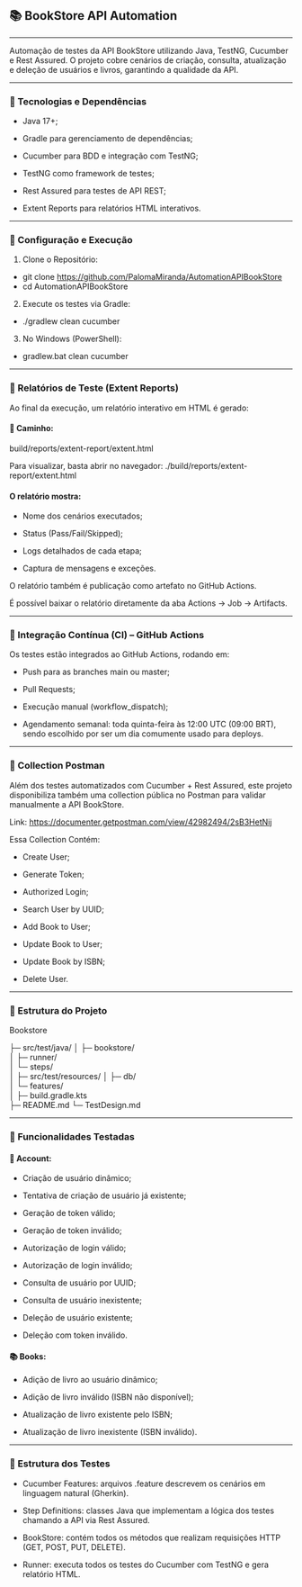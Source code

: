 ##  📚 BookStore API Automation

---

Automação de testes da API BookStore utilizando Java, TestNG, Cucumber e Rest Assured.
O projeto cobre cenários de criação, consulta, atualização e deleção de usuários e livros, garantindo a qualidade da API.

---

### 🔷 Tecnologias e Dependências

- Java 17+;

- Gradle para gerenciamento de dependências;

- Cucumber para BDD e integração com TestNG;

- TestNG como framework de testes;

- Rest Assured para testes de API REST;

- Extent Reports para relatórios HTML interativos.

---

### 🔷 Configuração e Execução

1. Clone o Repositório: 
- git clone https://github.com/PalomaMiranda/AutomationAPIBookStore
- cd AutomationAPIBookStore

2. Execute os testes via Gradle:
- ./gradlew clean cucumber

3. No Windows (PowerShell):
- gradlew.bat clean cucumber

---

### 🔷 Relatórios de Teste (Extent Reports)

Ao final da execução, um relatório interativo em HTML é gerado:

#### 📂 Caminho:

build/reports/extent-report/extent.html

Para visualizar, basta abrir no navegador:
./build/reports/extent-report/extent.html

#### O relatório mostra:

- Nome dos cenários executados;

- Status (Pass/Fail/Skipped);

- Logs detalhados de cada etapa;

- Captura de mensagens e exceções.

O relatório também é publicação como artefato no GitHub Actions.

É possível baixar o relatório diretamente da aba Actions → Job → Artifacts.

---

### 🔷 Integração Contínua (CI) – GitHub Actions

Os testes estão integrados ao GitHub Actions, rodando em:

- Push para as branches main ou master;

- Pull Requests;

- Execução manual (workflow_dispatch);

- Agendamento semanal: toda quinta-feira às 12:00 UTC (09:00 BRT), sendo escolhido por ser um dia comumente usado para deploys.

---

### 🔷 Collection Postman

Além dos testes automatizados com Cucumber + Rest Assured, este projeto disponibiliza também uma collection pública no Postman para validar manualmente a API BookStore.

Link: https://documenter.getpostman.com/view/42982494/2sB3HetNij

Essa Collection Contém:

- Create User;

- Generate Token;

- Authorized Login;

- Search User by UUID; 

- Add Book to User;

- Update Book to User;

- Update Book by ISBN; 

- Delete User.

---

### 🔷 Estrutura do Projeto

Bookstore

├─ src/test/java/
│               ├─ bookstore/          
│               ├─ runner/              
│               └─ steps/              
│
├─ src/test/resources/
│               ├─ db/         
│               └─ features/                 
│
├─ build.gradle.kts           
├─ README.md
└─ TestDesign.md

---

### 🔷 Funcionalidades Testadas

#### 👤 Account:

- Criação de usuário dinâmico;

- Tentativa de criação de usuário já existente;

- Geração de token válido;

- Geração de token inválido;

- Autorização de login válido;

- Autorização de login inválido;

- Consulta de usuário por UUID;

- Consulta de usuário inexistente;

- Deleção de usuário existente;

- Deleção com token inválido.

#### 📚 Books: 

- Adição de livro ao usuário dinâmico;

- Adição de livro inválido (ISBN não disponível);

- Atualização de livro existente pelo ISBN;

- Atualização de livro inexistente (ISBN inválido). 

---

### 🔷 Estrutura dos Testes

- Cucumber Features: arquivos .feature descrevem os cenários em linguagem natural (Gherkin).

- Step Definitions: classes Java que implementam a lógica dos testes chamando a API via Rest Assured.

- BookStore: contém todos os métodos que realizam requisições HTTP (GET, POST, PUT, DELETE).

- Runner: executa todos os testes do Cucumber com TestNG e gera relatório HTML.